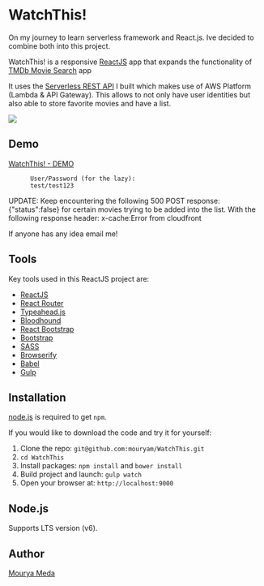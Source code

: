 # WatchThis!

On my journey to learn serverless framework and React.js. Ive decided to combine both into this project.

WatchThis! is a responsive [ReactJS](http://facebook.github.io/react/index.html) app that expands the functionality of [TMDb Movie Search](https://github.com/SKempin/reactjs-tmdb-app) app

It uses the [Serverless REST API](https://github.com/mouryam/watchthis-app-api) I built which makes use of AWS Platform (Lambda & API Gateway). This allows to not only have user identities but also able to store favorite movies and have a list.


![](https://github.com/mouryam/WatchThis/blob/master/app/images/watchthis_gif.gif)

## Demo
[WatchThis! - DEMO](http://d2mzx2ye3446ua.cloudfront.net/)

          User/Password (for the lazy): 
          test/test123
UPDATE: Keep encountering the following 500 POST response: {"status":false} for certain movies trying to be added into the list. With the following response header: x-cache:Error from cloudfront

If anyone has any idea email me!
          
## Tools
Key tools used in this ReactJS project are:

* [ReactJS](http://facebook.github.io/react/index.html)
* [React Router](https://reacttraining.com/react-router/)
* [Typeahead.js](https://twitter.github.io/typeahead.js/)
* [Bloodhound](https://github.com/twitter/typeahead.js/blob/master/doc/bloodhound.md)
* [React Bootstrap](https://react-bootstrap.github.io/)
* [Bootstrap](http://getbootstrap.com/)
* [SASS](http://sass-lang.com/)
* [Browserify](http://browserify.org/)
* [Babel](https://babeljs.io/)
* [Gulp](http://gulpjs.com/)

## Installation
[node.js](http://nodejs.org/download/) is required to get ``npm``.

If you would like to download the code and try it for yourself:

1. Clone the repo: `git@github.com:mouryam/WatchThis.git`
2. `cd WatchThis`
2. Install packages: `npm install` and `bower install`
3. Build project and launch: `gulp watch`
4. Open your browser at: `http://localhost:9000`

## Node.js
Supports LTS version (v6).

## Author
[Mourya Meda](https://github.com/mouryam)
